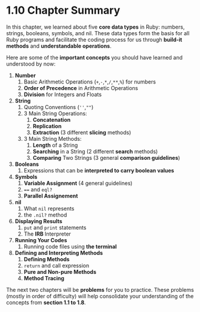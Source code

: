 # 1.10 Chapter Summary

In this chapter, we learned about five **core data types** in Ruby: numbers, strings, booleans, symbols, and nil. These data types form the basis for all Ruby programs and facilitate the coding process for us through **build-it methods** and **understandable operations**.

Here are some of the **important concepts** you should have learned and understood by now:

1. **Number**
   1. Basic Arithmetic Operations \(`+`,`-`,`*`,`/`,`**`,`%`\) for numbers
   2. **Order of Precedence** in Arithmetic Operations
   3. **Division** for Integers and Floats
2. **String**
   1. Quoting Conventions \(`''`,`""`\)
   2. 3 Main String Operations:
      1. **Concatenation**
      2. **Replication**
      3. **Extraction** \(3 different **slicing** methods\)
   3. 3 Main String Methods:
      1. **Length** of a String
      2. **Searching** in a String \(2 different **search** methods\)
      3. **Comparing** Two Strings \(3 general **comparison guidelines**\)
3. **Booleans**
   1. Expressions that can be **interpreted to carry boolean values**
4. **Symbols**
   1. **Variable Assignment** \(4 general guidelines\)
   2. `==` and `eql?`
   3. **Parallel Assignement**
5. **nil**
   1. What `nil` represents
   2. the `.nil?` method
6. **Displaying Results**
   1. `put` and `print` statements
   2. The **IRB** Interpreter
7. **Running Your Codes**
   1. Running code files using **the terminal**
8. **Defining and Interpreting Methods**
   1. **Defining Methods**
   2. `return` and call expression
   3. **Pure and Non-pure Methods**
   4. **Method Tracing**

The next two chapters will be **problems** for you to practice. These problems \(mostly in order of difficulty\) will help consolidate your understanding of the concepts from **section 1.1 to 1.8**.

